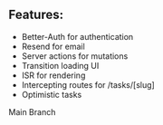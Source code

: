 ## Features:

- Better-Auth for authentication
- Resend for email
- Server actions for mutations
- Transition loading UI
- ISR for rendering
- Intercepting routes for /tasks/[slug]
- Optimistic tasks

Main Branch